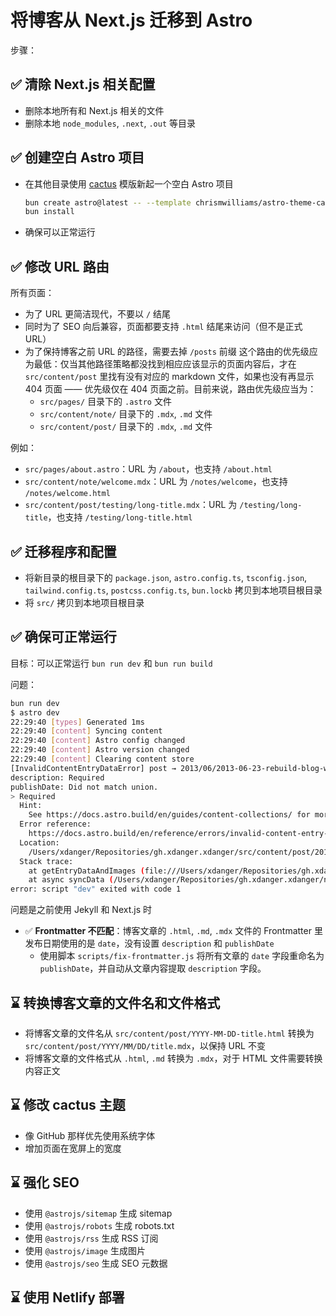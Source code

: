 # 将博客从 Next.js 迁移到 Astro

步骤：

## ✅ 清除 Next.js 相关配置

- 删除本地所有和 Next.js 相关的文件
- 删除本地 `node_modules`, `.next`, `.out` 等目录

## ✅ 创建空白 Astro 项目

- 在其他目录使用 [cactus](https://github.com/chrismwilliams/astro-theme-cactus) 模版新起一个空白 Astro 项目

  ```bash
  bun create astro@latest -- --template chrismwilliams/astro-theme-cactus
  bun install
  ```

- 确保可以正常运行

## ✅ 修改 URL 路由

所有页面：

- 为了 URL 更简洁现代，不要以 `/` 结尾
- 同时为了 SEO 向后兼容，页面都要支持 `.html` 结尾来访问（但不是正式 URL）
- 为了保持博客之前 URL 的路径，需要去掉 `/posts` 前缀
  这个路由的优先级应为最低：仅当其他路径策略都没找到相应应该显示的页面内容后，才在 `src/content/post` 里找有没有对应的 markdown 文件，如果也没有再显示 404 页面 —— 优先级仅在 404 页面之前。目前来说，路由优先级应当为：
  - `src/pages/` 目录下的 `.astro` 文件
  - `src/content/note/` 目录下的 `.mdx`, `.md` 文件
  - `src/content/post/` 目录下的 `.mdx`, `.md` 文件

例如：

- `src/pages/about.astro`：URL 为 `/about`，也支持 `/about.html`
- `src/content/note/welcome.mdx`：URL 为 `/notes/welcome`，也支持 `/notes/welcome.html`
- `src/content/post/testing/long-title.mdx`：URL 为 `/testing/long-title`，也支持 `/testing/long-title.html`

## ✅ 迁移程序和配置

- 将新目录的根目录下的 `package.json`, `astro.config.ts`, `tsconfig.json`, `tailwind.config.ts`, `postcss.config.ts`, `bun.lockb` 拷贝到本地项目根目录
- 将 `src/` 拷贝到本地项目根目录

## ✅ 确保可正常运行

目标：可以正常运行 `bun run dev` 和 `bun run build`

问题：

```bash
bun run dev
$ astro dev
22:29:40 [types] Generated 1ms
22:29:40 [content] Syncing content
22:29:40 [content] Astro config changed
22:29:40 [content] Astro version changed
22:29:40 [content] Clearing content store
[InvalidContentEntryDataError] post → 2013/06/2013-06-23-rebuild-blog-with-jekyll data does not match collection schema.
description: Required
publishDate: Did not match union.
> Required
  Hint:
    See https://docs.astro.build/en/guides/content-collections/ for more information on content schemas.
  Error reference:
    https://docs.astro.build/en/reference/errors/invalid-content-entry-data-error/
  Location:
    /Users/xdanger/Repositories/gh.xdanger.xdanger/src/content/post/2013/06/2013-06-23-rebuild-blog-with-jekyll.md:0:0
  Stack trace:
    at getEntryDataAndImages (file:///Users/xdanger/Repositories/gh.xdanger.xdanger/node_modules/astro/dist/content/utils.js:163:26)
    at async syncData (/Users/xdanger/Repositories/gh.xdanger.xdanger/node_modules/astro/dist/content/loaders/glob.js:93:28)
error: script "dev" exited with code 1
```

问题是之前使用 Jekyll 和 Next.js 时

- ✅ **Frontmatter 不匹配**：博客文章的 `.html`, `.md`, `.mdx` 文件的 Frontmatter 里发布日期使用的是 `date`，没有设置 `description` 和 `publishDate`
  - 使用脚本 `scripts/fix-frontmatter.js` 将所有文章的 `date` 字段重命名为 `publishDate`，并自动从文章内容提取 `description` 字段。

## ⌛️ 转换博客文章的文件名和文件格式

- 将博客文章的文件名从 `src/content/post/YYYY-MM-DD-title.html` 转换为 `src/content/post/YYYY/MM/DD/title.mdx`，以保持 URL 不变
- 将博客文章的文件格式从 `.html`, `.md` 转换为 `.mdx`，对于 HTML 文件需要转换内容正文

## ⌛️ 修改 cactus 主题

- 像 GitHub 那样优先使用系统字体
- 增加页面在宽屏上的宽度

## ⌛️ 强化 SEO

- 使用 `@astrojs/sitemap` 生成 sitemap
- 使用 `@astrojs/robots` 生成 robots.txt
- 使用 `@astrojs/rss` 生成 RSS 订阅
- 使用 `@astrojs/image` 生成图片
- 使用 `@astrojs/seo` 生成 SEO 元数据

## ⌛️ 使用 Netlify 部署
